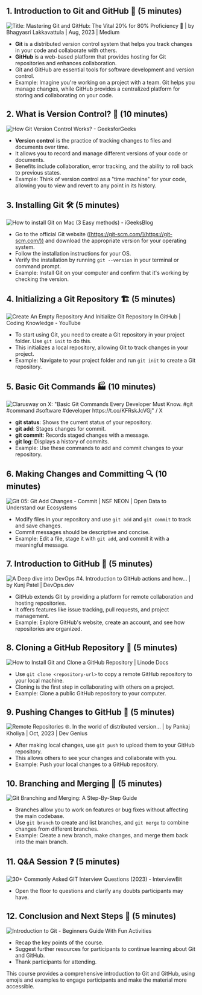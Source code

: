 ## **1. Introduction to Git and GitHub 👋 (5 minutes)**
![Title: Mastering Git and GitHub: The Vital 20% for 80% Proficiency 🚀 | by  Bhagyasri Lakkavattula | Aug, 2023 | Medium](https://miro.medium.com/v2/resize:fit:1400/1*d9o_mKYumXBbczxYZjxmBw.png)
-   **Git** is a distributed version control system that helps you track changes in your code and collaborate with others.
-   **GitHub** is a web-based platform that provides hosting for Git repositories and enhances collaboration.
-   Git and GitHub are essential tools for software development and version control.
-   Example: Imagine you're working on a project with a team. Git helps you manage changes, while GitHub provides a centralized platform for storing and collaborating on your code.

## **2. What is Version Control? 🤔 (10 minutes)**
![How Git Version Control Works? - GeeksforGeeks](https://media.geeksforgeeks.org/wp-content/cdn-uploads/20210401194608/GIT-WorkFlow.png)
-   **Version control** is the practice of tracking changes to files and documents over time.
-   It allows you to record and manage different versions of your code or documents.
-   Benefits include collaboration, error tracking, and the ability to roll back to previous states.
-   Example: Think of version control as a "time machine" for your code, allowing you to view and revert to any point in its history.

## **3. Installing Git 🛠️ (5 minutes)**
![How to install Git on Mac (3 Easy methods) - iGeeksBlog](https://www.igeeksblog.com/wp-content/uploads/2021/04/How-to-install-Git-on-Mac.jpg)
-   Go to the official Git website ([https://git-scm.com/](https://git-scm.com/)) and download the appropriate version for your operating system.
-   Follow the installation instructions for your OS.
-   Verify the installation by running `git --version` in your terminal or command prompt.
-   Example: Install Git on your computer and confirm that it's working by checking the version.

## **4. Initializing a Git Repository 🏗️ (5 minutes)**
![Create An Empty Repository And Initialize Git Repository In GitHub | Coding  Knowledge - YouTube](https://i.ytimg.com/vi/7yn2M5VEZNU/maxresdefault.jpg)
-   To start using Git, you need to create a Git repository in your project folder. Use `git init` to do this.
-   This initializes a local repository, allowing Git to track changes in your project.
-   Example: Navigate to your project folder and run `git init` to create a Git repository.

## **5. Basic Git Commands 🏭 (10 minutes)**
![Clarusway on X: "Basic Git Commands Every Developer Must Know. #git #command  #software #developer https://t.co/KFRskJcVGj" / X](https://pbs.twimg.com/media/FJZX59tXEAkEj4_.jpg)
-   **git status**: Shows the current status of your repository.
-   **git add**: Stages changes for commit.
-   **git commit**: Records staged changes with a message.
-   **git log**: Displays a history of commits.
-   Example: Use these commands to add and commit changes to your repository.

## **6. Making Changes and Committing 🔍 (10 minutes)**
![Git 05: Git Add Changes - Commit | NSF NEON | Open Data to Understand our  Ecosystems](https://raw.githubusercontent.com/NEONScience/NEON-Data-Skills/dev-aten/graphics/reproducible-science/git-add-commit.png)
-   Modify files in your repository and use `git add` and `git commit` to track and save changes.
-   Commit messages should be descriptive and concise.
-   Example: Edit a file, stage it with `git add`, and commit it with a meaningful message.

## **7. Introduction to GitHub 🚀 (5 minutes)**
![A Deep dive into DevOps #4. Introduction to GitHub actions and how… | by  Kunj Patel | DevOps.dev](https://miro.medium.com/v2/resize:fit:1400/0*Nu-F9eMCBq_de918.png)
-   GitHub extends Git by providing a platform for remote collaboration and hosting repositories.
-   It offers features like issue tracking, pull requests, and project management.
-   Example: Explore GitHub's website, create an account, and see how repositories are organized.

## **8. Cloning a GitHub Repository 🧩 (5 minutes)**
![How to Install Git and Clone a GitHub Repository | Linode Docs](https://www.linode.com/docs/guides/how-to-install-git-and-clone-a-github-repository/git-github-workflow-1000w.png)
-   Use `git clone <repository-url>` to copy a remote GitHub repository to your local machine.
-   Cloning is the first step in collaborating with others on a project.
-   Example: Clone a public GitHub repository to your computer.

## **9. Pushing Changes to GitHub 🔄 (5 minutes)**
![Remote Repositories 🌐. In the world of distributed version… | by Pankaj  Kholiya | Oct, 2023 | Dev Genius](https://miro.medium.com/v2/resize:fit:1100/1*9qX9F9MGsWKfcmgTOR9BPw.png)
-   After making local changes, use `git push` to upload them to your GitHub repository.
-   This allows others to see your changes and collaborate with you.
-   Example: Push your local changes to a GitHub repository.

## **10. Branching and Merging 🌿 (5 minutes)**
![Git Branching and Merging: A Step-By-Step Guide](https://info.varonis.com/hs-fs/hubfs/Imported_Blog_Media/branch-diagram-2-2.png?width=1240&height=656&name=branch-diagram-2-2.png)
-   Branches allow you to work on features or bug fixes without affecting the main codebase.
-   Use `git branch` to create and list branches, and `git merge` to combine changes from different branches.
-   Example: Create a new branch, make changes, and merge them back into the main branch.

## **11. Q&A Session ❓ (5 minutes)**
![30+ Commonly Asked GIT Interview Questions (2023) - InterviewBit](https://s3.ap-south-1.amazonaws.com/myinterviewtrainer-domestic/public_assets/assets/000/000/180/original/git_central_repository.png?1615888211)
-   Open the floor to questions and clarify any doubts participants may have.

## **12. Conclusion and Next Steps 🚪 (5 minutes)**
![Introduction to Git - Beginners Guide With Fun Activities](https://www.crio.do/blog/content/images/2021/05/Git-vs-GitHub.png)
-   Recap the key points of the course.
-   Suggest further resources for participants to continue learning about Git and GitHub.
-   Thank participants for attending.

This course provides a comprehensive introduction to Git and GitHub, using emojis and examples to engage participants and make the material more accessible.
